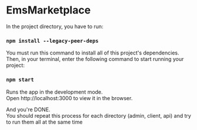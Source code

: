 # EmsMarketplace
In the project directory, you have to run:<br/>
### `npm install --legacy-peer-deps` <br/>
You must run this command to install all of this project's dependencies.<br/>
Then, in your terminal, enter the following command to start running your project:
### `npm start` <br/>
Runs the app in the development mode.<br/>
Open http://localhost:3000 to view it in the browser.<br/>

And you're DONE.<br/>
You should repeat this process for each directory (admin, client, api) and try to run them all at the same time